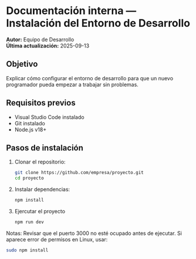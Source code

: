 # Documentación interna — Instalación del Entorno de Desarrollo

**Autor:** Equipo de Desarrollo  
**Última actualización:** 2025-09-13  

## Objetivo
Explicar cómo configurar el entorno de desarrollo para que un nuevo programador pueda empezar a trabajar sin problemas.

## Requisitos previos
- Visual Studio Code instalado  
- Git instalado  
- Node.js v18+  

## Pasos de instalación
1. Clonar el repositorio:  
   ```bash
   git clone https://github.com/empresa/proyecto.git
   cd proyecto
2. Instalar dependencias:
    ```bash
   npm install
5. Ejercutar el proyecto
   ```bash
   npm run dev
Notas:
Revisar que el puerto 3000 no esté ocupado antes de ejecutar.
Si aparece error de permisos en Linux, usar:
```bash
sudo npm install
